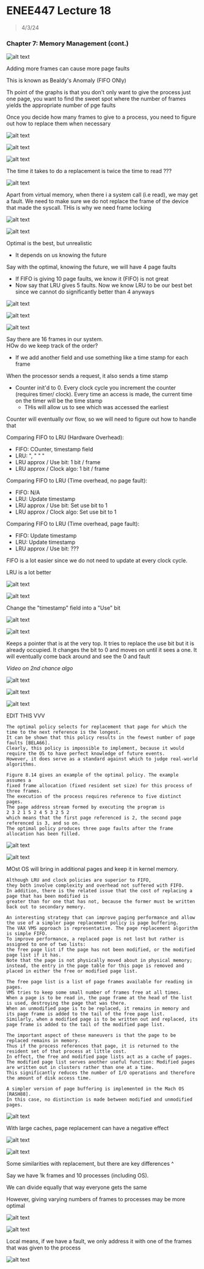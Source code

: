 # ENEE447 Lecture 18  

> 4/3/24

### Chapter 7: Memory Management (cont.)  

![alt text](img/Lecture19/image-22.png)  

Adding more frames can cause more page faults  

This is known as Bealdy's Anomaly (FIFO ONly)  

Th point of the graphs is that you don't only want to give the process just one page, you want to find the sweet spot where the number of frames yields the appropriate number of pge faults  

Once you decide how many frames to give to a process, you need to figure out how to replace them when necessary  

![alt text](img/Lecture19/image-23.png)  

![alt text](img/Lecture19/image-24.png)  

![alt text](img/Lecture19/image-25.png)  

The time it takes to do a replacement is twice the time to read ???  

![alt text](img/Lecture19/image-26.png)  

Apart from virtual memory, when there i a system call (i.e read), we may get a fault. We need to make sure we do not replace the frame of the device that made the syscall. THis is why we need frame locking  

![alt text](img/Lecture19/image-27.png) 

![alt text](img/Lecture19/image-28.png)  

Optimal is the best, but unrealistic  
* It depends on us knowing the future  

Say with the optimal, knowing the future, we will have 4 page faults
* If FIFO is giving 10 page faults, we know it (FIFO) is not great
* Now say that LRU gives 5 faults. Now we know LRU to be our best bet since we cannot do significantly better than 4 anyways  

![alt text](img/Lecture19/image-29.png)  

![alt text](img/Lecture19/image-30.png)  

![alt text](img/Lecture19/image-31.png)  

Say there are 16 frames in our system.  
HOw do we keep track of the order?  
* If we add another field and use something like a time stamp for each frame  

When the processor sends a request, it also sends a time stamp  
* Counter init'd to 0. Every clock cycle you increment the counter (requires timer/ clock). Every time an access is made, the current time on the timer will be the time stamp
    * THis will allow us to see which was accessed the earliest  

Counter will eventually ovr flow, so we will need to figure out how to handle that  

Comparing FIFO to LRU (Hardware Overhead):  
* FIFO: COunter, timestamp field
* LRU: ", " " "  
* LRU approx / Use bit: 1 bit / frame
* LRU approx / Clock algo: 1 bit / frame


Comparing FIFO to LRU (Time overhead, no page fault):  
* FIFO: N/A
* LRU:  Update timestamp
* LRU approx / Use bit: Set use bit to 1
* LRU approx / Clock algo: Set use bit to 1

Comparing FIFO to LRU (Time overhead, page fault):  
* FIFO: Update timestamp
* LRU: Update timestamp  
* LRU approx / Use bit: ???  

FIFO is a lot easier since we do not need to update at every clock cycle.  

LRU is a lot better  

![alt text](img/Lecture19/image-32.png)  

![alt text](img/Lecture19/image-33.png)  

Change the "timestamp" field into a "Use" bit  

![alt text](img/Lecture19/image-34.png)  

![alt text](img/Lecture19/image-35.png)  

Keeps a pointer that is at the very top. It tries to replace the use bit but it is already occupied. It changes the bit to 0 and moves on until it sees a one. It will eventually come back around and see the 0 and fault  

*Video on 2nd chance algo*  

![alt text](img/Lecture19/image-36.png)  

![alt text](img/Lecture19/image-37.png)  

![alt text](img/Lecture19/image-38.png)  

EDIT THIS VVV

```
The optimal policy selects for replacement that page for which the time to the next reference is the longest.
It can be shown that this policy results in the fewest number of page faults [BELA66].
Clearly, this policy is impossible to implement, because it would require the OS to have perfect knowledge of future events.
However, it does serve as a standard against which to judge real-world algorithms.

Figure 8.14 gives an example of the optimal policy. The example assumes a
fixed frame allocation (fixed resident set size) for this process of three frames.
The execution of the process requires reference to five distinct pages.
The page address stream formed by executing the program is
2 3 2 1 5 2 4 5 3 2 5 2
which means that the first page referenced is 2, the second page referenced is 3, and so on.
The optimal policy produces three page faults after the frame allocation has been filled.
```

![alt text](img/Lecture19/image-39.png)  

![alt text](img/Lecture19/image-40.png)  

MOst OS will bring in additional pages and keep it in kernel memory.  

```
Although LRU and clock policies are superior to FIFO,
they both involve complexity and overhead not suffered with FIFO.
In addition, there is the related issue that the cost of replacing a page that has been modified is
greater than for one that has not, because the former must be written back out to secondary memory.

An interesting strategy that can improve paging performance and allow the use of a simpler page replacement policy is page buffering.
The VAX VMS approach is representative. The page replacement algorithm is simple FIFO.
To improve performance, a replaced page is not lost but rather is assigned to one of two lists:
the free page list if the page has not been modified, or the modified page list if it has.
Note that the page is not physically moved about in physical memory;
instead, the entry in the page table for this page is removed and placed in either the free or modified page list.

The free page list is a list of page frames available for reading in pages.
VMS tries to keep some small number of frames free at all times.
When a page is to be read in, the page frame at the head of the list is used, destroying the page that was there.
When an unmodified page is to be replaced, it remains in memory and its page frame is added to the tail of the free page list.
Similarly, when a modified page is to be written out and replaced, its page frame is added to the tail of the modified page list.

The important aspect of these maneuvers is that the page to be replaced remains in memory.
Thus if the process references that page, it is returned to the resident set of that process at little cost.
In effect, the free and modified page lists act as a cache of pages.
The modified page list serves another useful function: Modified pages are written out in clusters rather than one at a time.
This significantly reduces the number of I/O operations and therefore the amount of disk access time.

A simpler version of page buffering is implemented in the Mach OS [RASH88].
In this case, no distinction is made between modified and unmodified pages.

```

![alt text](img/Lecture19/image-41.png)  

With large caches, page replacement can have a negative effect  

![alt text](img/Lecture19/image-42.png)  

![alt text](img/Lecture19/image-43.png)  

Some similarities with replacement, but there are key differences ^  

Say we have 1k frames and 10 processes (including OS).  

We can divide equally that way everyone gets the same 

However, giving varying numbers of frames to processes may be more optimal  

![alt text](img/Lecture19/image-44.png)  

![alt text](img/Lecture19/image-45.png)  

Local means, if we have a fault, we only address it with one of the frames that was given to the process  

![alt text](img/Lecture19/image-46.png)  

